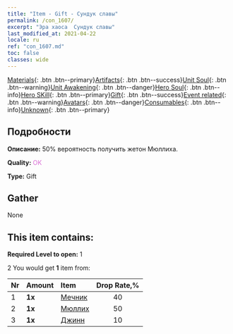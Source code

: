 ```yaml
---
title: "Item - Gift - Сундук славы"
permalink: /con_1607/
excerpt: "Эра хаоса  Сундук славы"
last_modified_at: 2021-04-22
locale: ru
ref: "con_1607.md"
toc: false
classes: wide
---
```

 [Materials](/ItemsRU/){: .btn .btn--primary}[Artifacts](/ItemsRU/Artifacts/){: .btn .btn--success}[Unit Soul](/ItemsRU/UnitSoul/){: .btn .btn--warning}[Unit Awakening](/ItemsRU/UnitAwakening/){: .btn .btn--danger}[Hero Soul](/ItemsRU/HeroSoul/){: .btn .btn--info}[Hero SKill](/ItemsRU/HeroSkill/){: .btn .btn--primary}[Gift](/ItemsRU/Gift/){: .btn .btn--success}[Event related](/ItemsRU/Events/){: .btn .btn--warning}[Avatars](/ItemsRU/Avatars/){: .btn .btn--danger}[Consumables](/ItemsRU/Consumables/){: .btn .btn--info}[Unknown](/ItemsRU/Unknown/){: .btn .btn--primary}

## Подробности
 **Описание:** 50% вероятность получить жетон Мюллиха.

 **Quality:** <span style="color: #DA70D6">OK</span>

 **Type:** Gift

## Gather

  None

## This item contains:

 **Required Level to open:** 1

 2 You would get **1** item  from:

  | Nr | Amount |     Item    | Drop Rate,% |
  |:---|:-------|:------------|:---------:|
  | 1 |  **1x** | [Мечник](/ru/Items/unt_193/) | 40 | 
  | 2 |  **1x** | [Мюллих](/ru/Items/her_360/) | 50 | 
  | 3 |  **1x** | [Джинн](/ru/Items/unt_239/) | 10 | 

